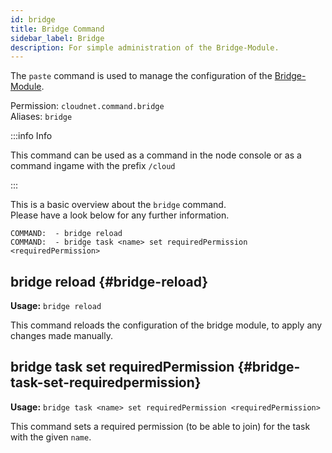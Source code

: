 ```yaml
---
id: bridge
title: Bridge Command
sidebar_label: Bridge
description: For simple administration of the Bridge-Module.
---
```


The `paste` command is used to manage the configuration of the [Bridge-Module](../modules/bridge.md).

Permission: `cloudnet.command.bridge`  
Aliases: `bridge`

:::info Info

This command can be used as a command in the node console or as a command ingame with the prefix `/cloud`

:::

This is a basic overview about the `bridge` command.  
Please have a look below for any further information.
```
COMMAND:  - bridge reload
COMMAND:  - bridge task <name> set requiredPermission <requiredPermission>
```

## bridge reload {#bridge-reload}
**Usage:** `bridge reload`

This command reloads the configuration of the bridge module, to apply any changes made manually.

## bridge task set requiredPermission {#bridge-task-set-requiredpermission}
**Usage:** `bridge task <name> set requiredPermission <requiredPermission>`

This command sets a required permission (to be able to join) for the task with the given `name`.
